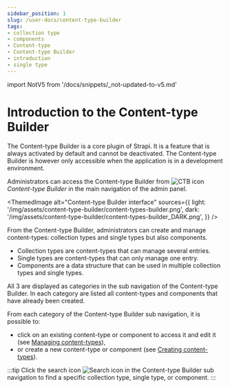 ```yaml
---
sidebar_position: 1
slug: /user-docs/content-type-builder
tags:
- collection type
- components
- Content-type
- Content-type Builder
- introduction
- single type 
---
```


import NotV5 from '/docs/snippets/_not-updated-to-v5.md'

# Introduction to the Content-type Builder

<NotV5/>

The Content-type Builder is a core plugin of Strapi. It is a feature that is always activated by default and cannot be deactivated. The Content-type Builder is however only accessible when the application is in a development environment.

Administrators can access the Content-type Builder from ![CTB icon](/img/assets/icons/v5/Layout.svg) _Content-type Builder_ in the main navigation of the admin panel.

<ThemedImage
  alt="Content-type Builder interface"
  sources={{
    light: '/img/assets/content-type-builder/content-types-builder.png',
    dark: '/img/assets/content-type-builder/content-types-builder_DARK.png',
  }}
/>

From the Content-type Builder, administrators can create and manage content-types: collection types and single types but also components.

- Collection types are content-types that can manage several entries.
- Single types are content-types that can only manage one entry.
- Components are a data structure that can be used in multiple collection types and single types.

All 3 are displayed as categories in the sub navigation of the Content-type Builder. In each category are listed all content-types and components that have already been created.

From each category of the Content-type Builder sub navigation, it is possible to:

- click on an existing content-type or component to access it and edit it (see [Managing content-types](/user-docs/content-type-builder/managing-content-types)),
- or create a new content-type or component (see [Creating content-types](/user-docs/content-type-builder/creating-new-content-type)).

:::tip
Click the search icon ![Search icon](/img/assets/icons/v5/Search.svg) in the Content-type Builder sub navigation to find a specific collection type, single type, or component.
:::
